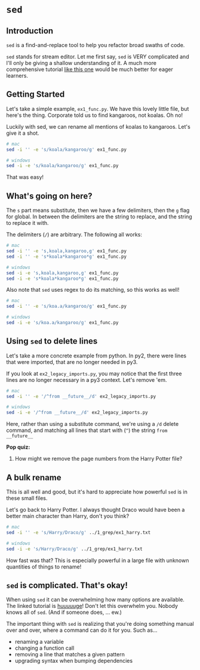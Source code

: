# `sed`

## Introduction

`sed` is a find-and-replace tool to help you refactor broad swaths of code.

`sed` stands for stream editor. Let me first say, `sed` is VERY complicated and I'll only be giving a shallow understanding of it. A much more comprehensive tutorial [like this one](https://www.grymoire.com/Unix/Sed.html) would be much better for eager learners.

## Getting Started

Let's take a simple example, `ex1_func.py`. We have this lovely little file, but here's the thing. Corporate told us to find kangaroos, not koalas. Oh no!

Luckily with sed, we can rename all mentions of koalas to kangaroos. Let's give it a shot.

```bash
# mac
sed -i '' -e 's/koala/kangaroo/g' ex1_func.py

# windows
sed -i -e 's/koala/kangaroo/g' ex1_func.py
```

That was easy!

## What's going on here?

The `s` part means substitute, then we have a few delimiters, then the `g` flag for global. In between the delimiters are the string to replace, and the string to replace it with.

The delimiters (`/`) are arbitrary. The following all works:

```bash
# mac
sed -i '' -e 's,koala,kangaroo,g' ex1_func.py
sed -i '' -e 's*koala*kangaroo*g' ex1_func.py

# windows
sed -i -e 's,koala,kangaroo,g' ex1_func.py
sed -i -e 's*koala*kangaroo*g' ex1_func.py
```

Also note that `sed` uses regex to do its matching, so this works as well!

```bash
# mac
sed -i '' -e 's/koa.a/kangaroo/g' ex1_func.py

# windows
sed -i -e 's/koa.a/kangaroo/g' ex1_func.py
```

## Using `sed` to delete lines

Let's take a more concrete example from python. In py2, there were lines that were imported, that are no longer needed in py3.

If you look at `ex2_legacy_imports.py`, you may notice that the first three lines are no longer necessary in a py3 context. Let's remove 'em.

```bash
# mac
sed -i '' -e '/^from __future__/d' ex2_legacy_imports.py

# windows
sed -i -e '/^from __future__/d' ex2_legacy_imports.py
```

Here, rather than using a substitute command, we're using a `/d` delete command, and matching all lines that start with (`^`) the string `from __future__`

**Pop quiz:**

1. How might we remove the page numbers from the Harry Potter file?

## A bulk rename

This is all well and good, but it's hard to appreciate how powerful `sed` is in these small files.

Let's go back to Harry Potter. I always thought Draco would have been a better main character than Harry, don't you think?

```bash
# mac
sed -i '' -e 's/Harry/Draco/g' ../1_grep/ex1_harry.txt

# windows
sed -i -e 's/Harry/Draco/g' ../1_grep/ex1_harry.txt
```

How fast was that? This is especially powerful in a large file with unknown quantities of things to rename!

## `sed` is complicated. That's okay!

When using `sed` it can be overwhelming how many options are available. The linked
tutorial is [huuuuuge](https://www.grymoire.com/Unix/Sed.html)! Don't let this
overwhelm you. Nobody knows all of `sed`. (And if someone does, ... ew.)

The important thing with `sed` is realizing that you're doing something manual over
and over, where a command can do it for you. Such as...

- renaming a variable
- changing a function call
- removing a line that matches a given pattern
- upgrading syntax when bumping dependencies
